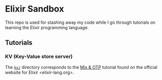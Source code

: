 # Elixir Sandbox

This repo is used for stashing away my code while I go through tutorials on learning
the Elixir programming language.

## Tutorials

### KV (Key-Value store server)

The [`kv/`](./kv) directory corresponds to the [Mix & OTP](https://elixir-lang.org/getting-started/mix-otp/introduction-to-mix.html)
tutorial found on the official website for Elixir <elixir-lang.org>.

